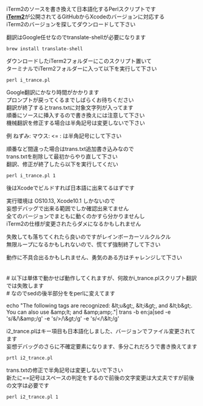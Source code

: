  iTerm2のソースを書き換えて日本語化するPerlスクリプトです<br/>
 [**iTerm2**](https://github.com/gnachman/iTerm2)が公開されてるGitHubからXcodeのバージョンに対応する<br/>
 iTerm2のバージョンを探してダウンロードして下さい
 
 翻訳はGoogle任せなのでtranslate-shellが必要になります
 
 ```brew install translate-shell```
 
 ダウンロードしたiTerm2フォルダーにこのスクリプト置いて<br/>
 ターミナルでiTerm2フォルダーに入って以下を実行して下さい
 
 ```perl i_trance.pl```
 
 Google翻訳にかなり時間がかかります<br/>
 プロンプトが戻ってくるまでしばらくお待ちください<br/>
 翻訳が終了するとtrans.txtに対象文字列が入ってます<br/>
 順番にソースに挿入するので書き換えには注意して下さい<br/>
 機械翻訳を修正する場合は半角記号は変更しないで下さい
 
 例 ねずみ: マウス: <= : は半角記号にして下さい
 
 順番など間違った場合はtrans.txt追加書き込みなので<br/>
 trans.txtを削除して最初からやり直して下さい<br/>
 翻訳、修正が終了したら以下を実行してくだい

 ```perl i_trance.pl 1```
 
 後はXcodeでビルドすれば日本語に出来てるはずです
 
 実行環境は OS10.13, Xcode10.1 しかないので<br/>
 妄想デバッグで出来る範囲でしか確認出来てません<br/>
 全てのバージョンでまともに動くのかすら分かりませんし<br/>
 iTerm2の仕様が変更されたらダメになるかもしれません

 失敗しても落ちてくれたら良いのですがレインボーカーソルクルクル<br/>
 無限ループになるかもしれないので、慌てず強制終了して下さい
 
 動作に不具合出るかもしれません、勇気のある方はチャレンジして下さい
 <br/><br/><br/>
 \# 以下は単体で動かせば動作してくれますが、何故かi_trance.plスクリプト翻訳では失敗します<br/>
 \# なのでsedの後半部分ををperlに変えてます

echo "The following tags are recognized: \&lt;u\&gt;, \&lt;i\&gt;, and \&lt;b\&gt;. You can also use \&amp;lt; and \&amp;amp;."|
trans -b en:ja|sed -e 's/&/\\\&amp;/g' -e 's/>/\\\&gt;/g' -e 's/</\\\&lt;/g'

 i2_trance.plはキー項目も日本語化しました、バージョンでファイル変更されてます<br/>
 妄想デバッグのさらに不確定要素になります、多分これだろうで書き換えてます

 ```prtl i2_trance.pl```

 trans.txtの修正で半角記号は変更しないで下さい<br/>
 新たに==記号はスペースの判定をするので前後の文字変更は大丈夫ですが前後の文字は必要です

 ```perl i2_trance.pl 1```

